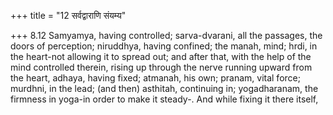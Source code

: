 +++
title = "12 सर्वद्वाराणि संयम्य"

+++
8.12 Samyamya, having controlled; sarva-dvarani, all the passages, the
doors of perception; niruddhya, having confined; the manah, mind; hrdi,
in the heart-not allowing it to spread out; and after that, with the
help of the mind controlled therein, rising up through the nerve running
upward from the heart, adhaya, having fixed; atmanah, his own; pranam,
vital force; murdhni, in the lead; (and then) asthitah, continuing in;
yogadharanam, the firmness in yoga-in order to make it steady-. And
while fixing it there itself,
